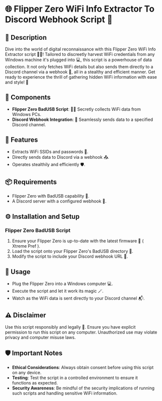 # 🌐 Flipper Zero WiFi Info Extractor To Discord Webhook Script 📶

## 📝 Description
Dive into the world of digital reconnaissance with this Flipper Zero WiFi Info Extractor script 🕵️‍♂️! Tailored to discreetly harvest WiFi credentials from any Windows machine it's plugged into 💻, this script is a powerhouse of data collection. It not only fetches WiFi details but also sends them directly to a Discord channel via a webhook 📡, all in a stealthy and efficient manner. Get ready to experience the thrill of gathering hidden WiFi information with ease and style! 🌟

## 🧩 Components
- **Flipper Zero BadUSB Script**: 🕵️‍♂️ Secretly collects WiFi data from Windows PCs.
- **Discord Webhook Integration**: 📡 Seamlessly sends data to a specified Discord channel.

## 🌟 Features
- Extracts WiFi SSIDs and passwords 📶.
- Directly sends data to Discord via a webhook 📤.
- Operates stealthily and efficiently 🛡️.

## 📦 Requirements
- Flipper Zero with BadUSB capability 🐬.
- A Discord server with a configured webhook 🔗.

## ⚙️ Installation and Setup

### Flipper Zero BadUSB Script
1. Ensure your Flipper Zero is up-to-date with the latest firmware 🔧 ( Xtreme Pref ).
2. Load the script onto your Flipper Zero's BadUSB directory 📂.
3. Modify the script to include your Discord webhook URL 📝.

## 🚀 Usage
- Plug the Flipper Zero into a Windows computer 💻.
- Execute the script and let it work its magic 🪄.
- Watch as the WiFi data is sent directly to your Discord channel 📬.

## ⚠️ Disclaimer
Use this script responsibly and legally 🚨. Ensure you have explicit permission to run this script on any computer. Unauthorized use may violate privacy and computer misuse laws.

## 🛡️ Important Notes
- **Ethical Considerations**: Always obtain consent before using this script on any device.
- **Testing**: Test the script in a controlled environment to ensure it functions as expected.
- **Security Awareness**: Be mindful of the security implications of running such scripts and handling sensitive WiFi information.
